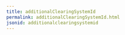 ```yaml
---
title: additionalClearingSystemId
permalink: additionalClearingSystemId.html
jsonid: additionalclearingsystemid
---
```


